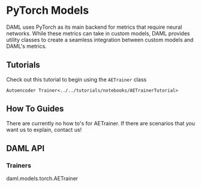 # PyTorch Models

DAML uses PyTorch as its main backend for metrics that require neural
networks. While these metrics can take in custom models, DAML provides
utility classes to create a seamless integration between custom models
and DAML's metrics.

## Tutorials

Check out this tutorial to begin using the `AETrainer` class

`Autoencoder Trainer<../../tutorials/notebooks/AETrainerTutorial>`

## How To Guides

There are currently no how to's for AETrainer. If there are scenarios
that you want us to explain, contact us!

## DAML API

### Trainers

<div class="autoclass" members="" inherited-members="">

daml.models.torch.AETrainer

</div>
